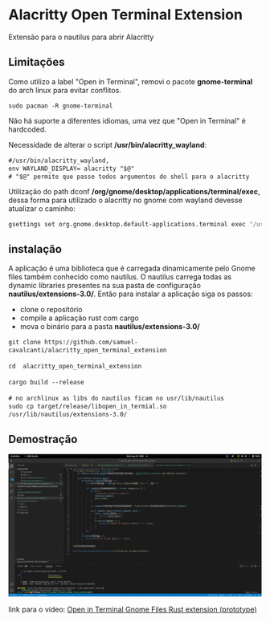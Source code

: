 # Alacritty Open Terminal Extension

Extensão para o nautilus para abrir Alacritty


## Limitações

Como utilizo a label "Open in Terminal", removi o pacote **gnome-terminal** do arch linux para evitar conflitos.
```shell
sudo pacman -R gnome-terminal
```

Não há suporte a diferentes idiomas, uma vez que "Open in Terminal" é hardcoded.

Necessidade de alterar o script **/usr/bin/alacritty_wayland**:
```shell
#/usr/bin/alacritty_wayland, 
env WAYLAND_DISPLAY= alacritty "$@"
# "$@" permite que passe todos argumentos do shell para o alacritty
```

Utilização do path dconf **/org/gnome/desktop/applications/terminal/exec**,
dessa forma para utilizado o alacritty no gnome com wayland devesse atualizar
o caminho:

```bash
gsettings set org.gnome.desktop.default-applications.terminal exec "/usr/bin/alacritty_wayland"
```


## instalação

A aplicação é uma biblioteca que é carregada dinamicamente pelo Gnome files
também conhecido como nautilus. O nautilus carrega todas as dynamic libraries
presentes na sua pasta de configuração **nautilus/extensions-3.0/**.
Então para instalar a aplicação siga os passos:

- clone o repositório
- compile a aplicação rust com cargo
- mova o binário para a pasta **nautilus/extensions-3.0/**
  
```
git clone https://github.com/samuel-cavalcanti/alacritty_open_terminal_extension

cd  alacritty_open_terminal_extension

cargo build --release

# no archlinux as libs do nautilus ficam no usr/lib/nautilus
sudo cp target/release/libopen_in_termial.so /usr/lib/nautilus/extensions-3.0/  
```

## Demostração

![](assets/output.gif)

link para o vídeo: [Open in Terminal Gnome Files Rust extension (prototype)](https://youtu.be/AmCSgCvZnP0)
